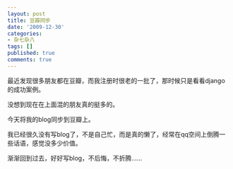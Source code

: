 ```yaml
---
layout: post
title: 豆瓣同步
date: '2009-12-30'
categories:
- 杂七杂八
tags: []
published: true
comments: true
---
```

<p>最近发现很多朋友都在豆瓣，而我注册时很老的一批了，那时候只是看看django的成功案例。</p>

<p>没想到现在在上面混的朋友真的挺多的。</p>

<p>今天将我的blog同步到豆瓣上。</p>

<p>我已经很久没有写blog了，不是自己忙，而是真的懒了，经常在qq空间上倒腾一些话语，感觉没多少价值。</p>

<p>渐渐回到过去，好好写blog，不后悔，不折腾……</p>
